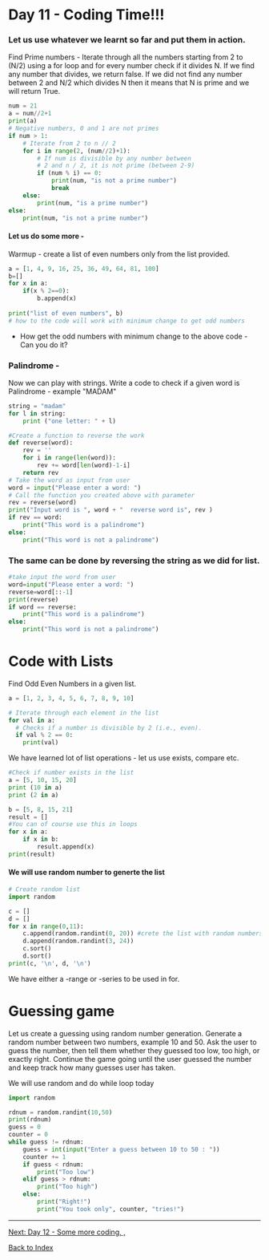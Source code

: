 
# Day 11 - Coding Time!!! 

### Let us use whatever we learnt so far and put them in action. 

Find Prime numbers - Iterate through all the numbers starting from 2 to (N/2) using a for loop and for every number check if it divides N. If we find any number that divides, we return false. If we did not find any number between 2 and N/2 which divides N then it means that N is prime and we will return True.

```python
num = 21
a = num//2+1
print(a)
# Negative numbers, 0 and 1 are not primes
if num > 1:
    # Iterate from 2 to n // 2
    for i in range(2, (num//2)+1):
        # If num is divisible by any number between
        # 2 and n / 2, it is not prime (between 2-9)
        if (num % i) == 0:
            print(num, "is not a prime number")
            break
    else:
        print(num, "is a prime number")
else:
    print(num, "is not a prime number")
```
#### Let us do some more -
Warmup - create a list of even numbers only from the list provided. 
``` python
a = [1, 4, 9, 16, 25, 36, 49, 64, 81, 100]
b=[]
for x in a:
    if(x % 2==0):
        b.append(x)
        
print("list of even numbers", b)
# how to the code will work with minimum change to get odd numbers
```    
- How get the odd numbers with minimum change to the above code - Can you do it?

### Palindrome - 
Now we can play with strings. Write a code to check if a given word is Palindrome - example "MADAM"

```python
string = "madam"
for l in string:
    print ("one letter: " + l)

#Create a function to reverse the work
def reverse(word):
	rev = ''
	for i in range(len(word)):
		rev += word[len(word)-1-i]
	return rev
# Take the word as input from user
word = input("Please enter a word: ")
# Call the function you created above with parameter
rev = reverse(word)
print("Input word is ", word + "  reverse word is", rev )
if rev == word:
	print("This word is a palindrome")
else:
	print("This word is not a palindrome")
```

### The same can be done by reversing the string as we did for list. 
``` python  
#take input the word from user
word=input("Please enter a word: ")
reverse=word[::-1]
print(reverse)
if word == reverse:
    print("This word is a palindrome")
else:
    print("This word is not a palindrome")
```   

# Code with Lists 
Find Odd Even Numbers in a given list. 
``` python
a = [1, 2, 3, 4, 5, 6, 7, 8, 9, 10]

# Iterate through each element in the list
for val in a:  
  # Checks if a number is divisible by 2 (i.e., even).
  if val % 2 == 0:
    print(val)
```

We have learned lot of list operations - let us use exists, compare etc.
```python
#Check if number exists in the list 
a = [5, 10, 15, 20]
print (10 in a)
print (2 in a)

b = [5, 8, 15, 21]
result = []
#You can of course use this in loops
for x in a:
    if x in b:
        result.append(x)
print(result)
```        
#### We will use random number to generte the list
```python
# Create random list
import random

c = []
d = []
for x in range(0,11):
    c.append(random.randint(0, 20)) #crete the list with random numbers in the defined range
    d.append(random.randint(3, 24))
    c.sort()
    d.sort()
print(c, '\n', d, '\n')
```
We have either a 
-range or 
-series to be used in for. 

# Guessing game
Let us create a guessing using random number generation. Generate a random number between two numbers, example 10 and 50. Ask the user to guess the number, then tell them whether they guessed too low, too high, or exactly right. Continue the game going until the user guessed the number and keep track how many guesses user has taken.

We will use random and do while loop today
```python
import random

rdnum = random.randint(10,50)
print(rdnum)
guess = 0
counter = 0
while guess != rdnum:
    guess = int(input("Enter a guess between 10 to 50 : "))
    counter += 1
    if guess < rdnum:
        print("Too low")
    elif guess > rdnum:
        print("Too high")
    else:
        print("Right!")
        print("You took only", counter, "tries!")

```
------
[Next: Day 12 - Some more coding, ,](12-day12.md)

[Back to Index](index.md)